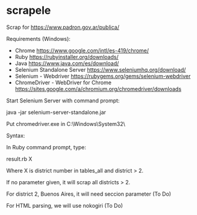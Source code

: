 # scrapele
Scrap for https://www.padron.gov.ar/publica/

Requirements (Windows):
- Chrome https://www.google.com/intl/es-419/chrome/
- Ruby https://rubyinstaller.org/downloads/
- Java https://www.java.com/es/download/
- Selenium Standalone Server https://www.seleniumhq.org/download/
- Selenium - Webdriver https://rubygems.org/gems/selenium-webdriver
- ChromeDriver - WebDriver for Chrome https://sites.google.com/a/chromium.org/chromedriver/downloads

Start Selenium Server with command prompt:

java -jar selenium-server-standalone.jar

Put chromedriver.exe in C:\Windows\System32\

Syntax:

In Ruby command prompt, type:

result.rb X

Where X is district number in tables_all and district > 2.

If no parameter given, it will scrap all districts > 2.

For district 2, Buenos Aires, it will need seccion parameter (To Do)

For HTML parsing, we will use nokogiri (To Do)
